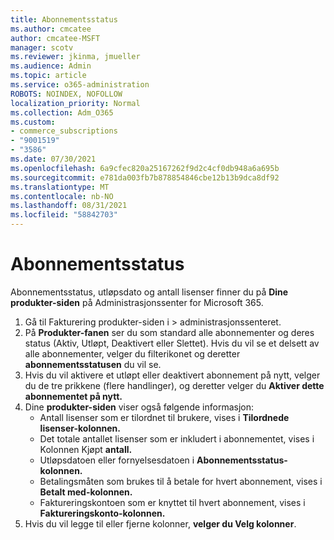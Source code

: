 ```yaml
---
title: Abonnementsstatus
ms.author: cmcatee
author: cmcatee-MSFT
manager: scotv
ms.reviewer: jkinma, jmueller
ms.audience: Admin
ms.topic: article
ms.service: o365-administration
ROBOTS: NOINDEX, NOFOLLOW
localization_priority: Normal
ms.collection: Adm_O365
ms.custom:
- commerce_subscriptions
- "9001519"
- "3586"
ms.date: 07/30/2021
ms.openlocfilehash: 6a9cfec820a25167262f9d2c4cf0db948a6a695b
ms.sourcegitcommit: e781da003fb7b878854846cbe12b13b9dca8df92
ms.translationtype: MT
ms.contentlocale: nb-NO
ms.lasthandoff: 08/31/2021
ms.locfileid: "58842703"
---
```

# <a name="subscription-status"></a>Abonnementsstatus

Abonnementsstatus, utløpsdato og antall lisenser finner du på **Dine produkter-siden** på Administrasjonssenter for Microsoft 365.

1. Gå til Fakturering produkter-siden i   >  [](https://go.microsoft.com/fwlink/p/?linkid=842054) administrasjonssenteret.
2. På **Produkter-fanen** ser du som standard alle abonnementer og deres status (Aktiv, Utløpt, Deaktivert eller Slettet). Hvis du vil se et delsett av alle abonnementer, velger du filterikonet og deretter **abonnementsstatusen** du vil se.
3. Hvis du vil aktivere et utløpt eller deaktivert abonnement på nytt, velger du de tre prikkene (flere handlinger), og deretter velger du **Aktiver dette abonnementet på nytt.**
4. Dine **produkter-siden** viser også følgende informasjon:
    - Antall lisenser som er tilordnet til brukere, vises i **Tilordnede lisenser-kolonnen.**
    - Det totale antallet lisenser som er inkludert i abonnementet, vises i Kolonnen Kjøpt **antall.**
    - Utløpsdatoen eller fornyelsesdatoen i **Abonnementsstatus-kolonnen.**
    - Betalingsmåten som brukes til å betale for hvert abonnement, vises i **Betalt med-kolonnen.**
    - Faktureringskontoen som er knyttet til hvert abonnement, vises i **Faktureringskonto-kolonnen.**
5. Hvis du vil legge til eller fjerne kolonner, **velger du Velg kolonner**.